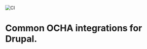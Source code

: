 ![CI](https://github.com/UN-OCHA/ocha_integrations/workflows/CI/badge.svg)

# Common OCHA integrations for Drupal.
